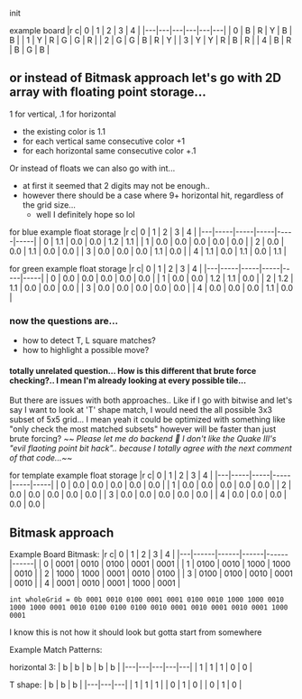 init

example board
|r c| 0 | 1 | 2 | 3 | 4 |
|---|---|---|---|---|---|
| 0 | B | R | Y | B | B |
| 1 | Y | R | G | G | R |
| 2 | G | G | B | R | Y |
| 3 | Y | Y | R | B | R |
| 4 | B | R | B | G | B |

## or instead of Bitmask approach let's go with 2D array with floating point storage...

1 for vertical, .1 for horizontal
- the existing color is 1.1
- for each vertical same consecutive color +1
- for each horizontal same consecutive color +.1

Or instead of floats we can also go with int...
- at first it seemed that 2 digits may not be enough..
- however there should be a case where 9+ horizontal hit, regardless of the grid size...
  - well I definitely hope so lol

for blue example float storage 
|r c|  0  |  1  |  2  |  3  |  4  |
|---|-----|-----|-----|-----|-----|
| 0 | 1.1 | 0.0 | 0.0 | 1.2 | 1.1 |
| 1 | 0.0 | 0.0 | 0.0 | 0.0 | 0.0 |
| 2 | 0.0 | 0.0 | 1.1 | 0.0 | 0.0 |
| 3 | 0.0 | 0.0 | 0.0 | 1.1 | 0.0 |
| 4 | 1.1 | 0.0 | 1.1 | 0.0 | 1.1 |

for green example float storage 
|r c|  0  |  1  |  2  |  3  |  4  |
|---|-----|-----|-----|-----|-----|
| 0 | 0.0 | 0.0 | 0.0 | 0.0 | 0.0 |
| 1 | 0.0 | 0.0 | 1.2 | 1.1 | 0.0 |
| 2 | 1.2 | 1.1 | 0.0 | 0.0 | 0.0 |
| 3 | 0.0 | 0.0 | 0.0 | 0.0 | 0.0 |
| 4 | 0.0 | 0.0 | 0.0 | 1.1 | 0.0 |

### now the questions are...
-  how to detect T, L square matches?
-  how to highlight a possible move?

#### totally unrelated question... How is this different that brute force checking?.. I mean I'm already looking at every possible tile...
But there are issues with both approaches.. Like if I go with bitwise and let's say I want to look at 'T' shape match, I would need the all possible 3x3 subset of 5x5 grid...
I mean yeah it could be optimized with something like "only check the most matched subsets" however will be faster than just brute forcing?
_~~ Please let me do backend 🙏 I don't like the Quake III's "evil flaoting point bit hack".. because I totally agree with the next comment of that code...~~_

for template example float storage 
|r c|  0  |  1  |  2  |  3  |  4  |
|---|-----|-----|-----|-----|-----|
| 0 | 0.0 | 0.0 | 0.0 | 0.0 | 0.0 |
| 1 | 0.0 | 0.0 | 0.0 | 0.0 | 0.0 |
| 2 | 0.0 | 0.0 | 0.0 | 0.0 | 0.0 |
| 3 | 0.0 | 0.0 | 0.0 | 0.0 | 0.0 |
| 4 | 0.0 | 0.0 | 0.0 | 0.0 | 0.0 |

## Bitmask approach

Example Board Bitmask:
|r c| 0    | 1    | 2    | 3    | 4    |
|---|------|------|------|------|------|
| 0 | 0001 | 0010 | 0100 | 0001 | 0001 |
| 1 | 0100 | 0010 | 1000 | 1000 | 0010 |
| 2 | 1000 | 1000 | 0001 | 0010 | 0100 |
| 3 | 0100 | 0100 | 0010 | 0001 | 0010 |
| 4 | 0001 | 0010 | 0001 | 1000 | 0001 |

```
int wholeGrid = 0b 0001 0010 0100 0001 0001 0100 0010 1000 1000 0010 1000 1000 0001 0010 0100 0100 0100 0010 0001 0010 0001 0010 0001 1000 0001
```

I know this is not how it should look but gotta start from somewhere

Example Match Patterns:

horizontal 3:
| b | b | b | b | b |
|---|---|---|---|---|
| 1 | 1 | 1 | 0 | 0 |

T shape:
| b | b | b |
|---|---|---|
| 1 | 1 | 1 |
| 0 | 1 | 0 |
| 0 | 1 | 0 |
